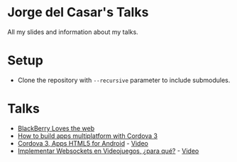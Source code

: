 Jorge del Casar's Talks
=======================

All my slides and information about my talks.

# Setup
* Clone the repository with ```--recursive``` parameter to include submodules.

# Talks
* [BlackBerry Loves the web](./BlackBerry-Loves-the-web/)
* [How to build apps multiplatform with Cordova 3](./Cordova/)
* [Cordova 3, Apps HTML5 for Android](./Cordova-Android/) - [Video](http://www.youtube.com/watch?v=5sBmSVlvL6E)
* [Implementar Websockets en Videojuegos, ¿para qué?](./Websockets-games/) - [Video](http://www.youtube.com/watch?v=FVcWckXDkLc)
